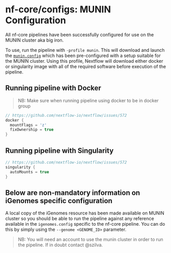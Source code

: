 # nf-core/configs: MUNIN Configuration

All nf-core pipelines have been successfully configured for use on the MUNIN cluster aka big iron.

To use, run the pipeline with `-profile munin`. This will download and launch the [`munin.config`](../conf/munin.config) which has been pre-configured with a setup suitable for the MUNIN cluster. Using this profile, Nextflow will download either docker or singularity image with all of the required software before execution of the pipeline.

## Running pipeline with Docker

>NB: Make sure when running pipeline using docker to be in docker group

```groovy
// https://github.com/nextflow-io/nextflow/issues/572
docker {
  mountFlags = 'z'
  fixOwnership = true
}
```

## Running pipeline with Singularity

```groovy
// https://github.com/nextflow-io/nextflow/issues/572
singularity {
  autoMounts = true
}
```

## Below are non-mandatory information on iGenomes specific configuration

A local copy of the iGenomes resource has been made available on MUNIN cluster so you should be able to run the pipeline against any reference available in the `igenomes.config` specific to the nf-core pipeline.
You can do this by simply using the `--genome <GENOME_ID>` parameter.

>NB: You will need an account to use the munin cluster in order to run the pipeline. If in doubt contact @szilva.